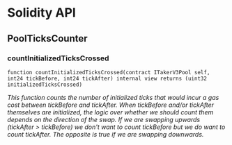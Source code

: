# Solidity API

## PoolTicksCounter

### countInitializedTicksCrossed

```solidity
function countInitializedTicksCrossed(contract ITakerV3Pool self, int24 tickBefore, int24 tickAfter) internal view returns (uint32 initializedTicksCrossed)
```

_This function counts the number of initialized ticks that would incur a gas cost between tickBefore and tickAfter.
When tickBefore and/or tickAfter themselves are initialized, the logic over whether we should count them depends on the
direction of the swap. If we are swapping upwards (tickAfter > tickBefore) we don't want to count tickBefore but we do
want to count tickAfter. The opposite is true if we are swapping downwards._

